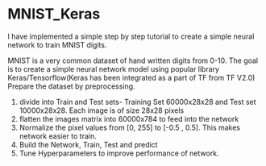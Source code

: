# MNIST_Keras
I have implemented a simple step by step tutorial to create a simple neural network to train MNIST digits.

MNIST is a very common dataset of hand written digits from 0-10. The goal is to create a simple neural network model using popular library Keras/Tensorflow(Keras has been integrated as a part of TF from TF V2.0)
Prepare the dataset by preprocessing.
1) divide into Train and Test sets- Training Set 60000x28x28 and Test set 10000x28x28. Each image is of size 28x28 pixels
2) flatten the images matrix into 60000x784 to feed into the network
3) Normalize the pixel values from [0, 255] to [-0.5 , 0.5]. This makes network easier to train.
4) Build the Network, Train, Test and predict
5) Tune Hyperparameters to improve performance of network.
